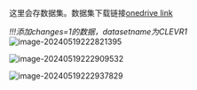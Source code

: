 这里会存数据集。数据集下载链接[onedrive link](https://1drv.ms/f/s!AqFfbsotBTJWgah4Ahalz3eUgasdLA?e=bJZJTw)

*!!!添加changes=1的数据，datasetname为CLEVR1*
![image-20240519222821395](https://navinvue.oss-cn-beijing.aliyuncs.com/202405192228986.png)

![image-20240519222909532](https://navinvue.oss-cn-beijing.aliyuncs.com/202405192229560.png)

![image-20240519222937829](https://navinvue.oss-cn-beijing.aliyuncs.com/202405192229859.png)

